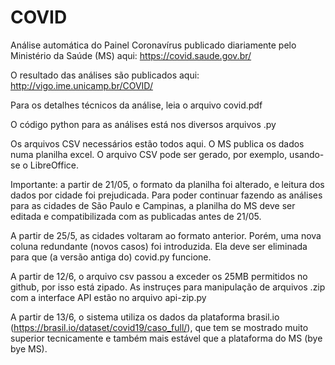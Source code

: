 # COVID

Análise automática do Painel Coronavírus publicado diariamente pelo Ministério da Saúde (MS) aqui: 
https://covid.saude.gov.br/

O resultado das análises são publicados aqui:
http://vigo.ime.unicamp.br/COVID/

Para os detalhes técnicos da análise, leia o arquivo covid.pdf

O código python para as análises está nos diversos arquivos .py

Os arquivos CSV necessários estão todos aqui. O MS publica os dados numa planilha excel. O arquivo CSV pode ser gerado, por exemplo, usando-se o LibreOffice. 

Importante: a partir de 21/05, o formato da planilha foi alterado, e leitura dos dados por cidade foi prejudicada. Para poder continuar fazendo as análises para as cidades de São Paulo e Campinas, a planilha do MS deve ser editada e compatibilizada com as publicadas antes de 21/05.

A partir de 25/5, as cidades voltaram ao formato anterior. Porém, uma nova coluna redundante (novos casos) foi introduzida. Ela deve ser eliminada para que (a versão antiga do) covid.py funcione. 

A partir de 12/6, o arquivo csv passou a exceder os 25MB permitidos no github, por isso está zipado. As instruçes para manipulação de arquivos .zip com a interface API estão no arquivo api-zip.py

A partir de 13/6, o sistema utiliza os dados da plataforma brasil.io (https://brasil.io/dataset/covid19/caso_full/), que tem se mostrado muito superior tecnicamente e também mais estável que a plataforma do MS (bye bye MS).


